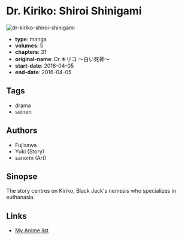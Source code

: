 # Dr. Kiriko: Shiroi Shinigami

![dr-kiriko-shiroi-shinigami](https://cdn.myanimelist.net/images/manga/1/203810.jpg)

-   **type**: manga
-   **volumes**: 5
-   **chapters**: 31
-   **original-name**: Dr.キリコ ～白い死神～
-   **start-date**: 2016-04-05
-   **end-date**: 2016-04-05

## Tags

-   drama
-   seinen

## Authors

-   Fujisawa
-   Yuki (Story)
-   sanorin (Art)

## Sinopse

The story centres on Kiriko, Black Jack's nemesis who specializes in euthanasia.

## Links

-   [My Anime list](https://myanimelist.net/manga/111101/Dr_Kiriko__Shiroi_Shinigami)
